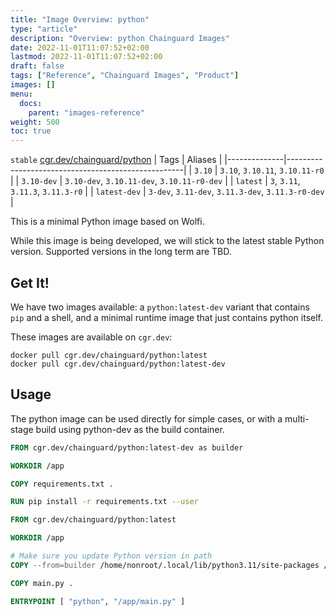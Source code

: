 ```yaml
---
title: "Image Overview: python"
type: "article"
description: "Overview: python Chainguard Images"
date: 2022-11-01T11:07:52+02:00
lastmod: 2022-11-01T11:07:52+02:00
draft: false
tags: ["Reference", "Chainguard Images", "Product"]
images: []
menu:
  docs:
    parent: "images-reference"
weight: 500
toc: true
---
```


`stable` [cgr.dev/chainguard/python](https://github.com/chainguard-images/images/tree/main/images/python)
| Tags         | Aliases                                            |
|--------------|----------------------------------------------------|
| `3.10`       | `3.10`, `3.10.11`, `3.10.11-r0`                    |
| `3.10-dev`   | `3.10-dev`, `3.10.11-dev`, `3.10.11-r0-dev`        |
| `latest`     | `3`, `3.11`, `3.11.3`, `3.11.3-r0`                 |
| `latest-dev` | `3-dev`, `3.11-dev`, `3.11.3-dev`, `3.11.3-r0-dev` |



This is a minimal Python image based on Wolfi.

While this image is being developed, we will stick to the latest stable Python version. Supported versions in the long term are TBD.

## Get It!

We have two images available: a `python:latest-dev` variant that contains `pip` and a shell, and a minimal runtime image that just contains
python itself.

These images are available on `cgr.dev`:

```
docker pull cgr.dev/chainguard/python:latest
docker pull cgr.dev/chainguard/python:latest-dev
```

## Usage

The python image can be used directly for simple cases, or with a multi-stage build using python-dev as the build container.

```Dockerfile
FROM cgr.dev/chainguard/python:latest-dev as builder

WORKDIR /app

COPY requirements.txt .

RUN pip install -r requirements.txt --user

FROM cgr.dev/chainguard/python:latest

WORKDIR /app

# Make sure you update Python version in path
COPY --from=builder /home/nonroot/.local/lib/python3.11/site-packages /home/nonroot/.local/lib/python3.11/site-packages

COPY main.py .

ENTRYPOINT [ "python", "/app/main.py" ]
```


